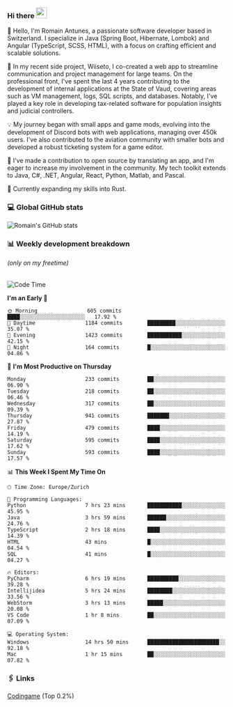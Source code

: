 ### Hi there <img src="https://media.giphy.com/media/hvRJCLFzcasrR4ia7z/giphy.gif" width="25px" height="25px">

👋 Hello, I'm Romain Antunes, a passionate software developer based in Switzerland. I specialize in Java (Spring Boot, Hibernate, Lombok) and Angular (TypeScript, SCSS, HTML), with a focus on crafting efficient and scalable solutions.

🚀 In my recent side project, Wiiseto, I co-created a web app to streamline communication and project management for large teams. On the professional front, I've spent the last 4 years contributing to the development of internal applications at the State of Vaud, covering areas such as VM management, logs, SQL scripts, and databases. Notably, I've played a key role in developing tax-related software for population insights and judicial controllers.

💡 My journey began with small apps and game mods, evolving into the development of Discord bots with web applications, managing over 450k users. I've also contributed to the aviation community with smaller bots and developed a robust ticketing system for a game editor.

🤝 I've made a contribution to open source by translating an app, and I'm eager to increase my involvement in the community. My tech toolkit extends to Java, C#, .NET, Angular, React, Python, Matlab, and Pascal.

🌱 Currently expanding my skills into Rust.


### 💻 Global GitHub stats
![Romain's GitHub stats](https://github-readme-streak-stats.herokuapp.com/?user=romainantunes&theme=dark)


### 📊 Weekly development breakdown 
###### *(only on my freetime)*

<!--START_SECTION:wakastats-->
![Code Time](http://img.shields.io/badge/Code%20Time-1%2C691%20hrs%2053%20mins-blue)

**I'm an Early 🐤** 

```text
🌞 Morning                605 commits         ████░░░░░░░░░░░░░░░░░░░░░   17.92 % 
🌆 Daytime                1184 commits        █████████░░░░░░░░░░░░░░░░   35.07 % 
🌃 Evening                1423 commits        ███████████░░░░░░░░░░░░░░   42.15 % 
🌙 Night                  164 commits         █░░░░░░░░░░░░░░░░░░░░░░░░   04.86 % 
```
📅 **I'm Most Productive on Thursday** 

```text
Monday                   233 commits         ██░░░░░░░░░░░░░░░░░░░░░░░   06.90 % 
Tuesday                  218 commits         ██░░░░░░░░░░░░░░░░░░░░░░░   06.46 % 
Wednesday                317 commits         ██░░░░░░░░░░░░░░░░░░░░░░░   09.39 % 
Thursday                 941 commits         ███████░░░░░░░░░░░░░░░░░░   27.87 % 
Friday                   479 commits         ████░░░░░░░░░░░░░░░░░░░░░   14.19 % 
Saturday                 595 commits         ████░░░░░░░░░░░░░░░░░░░░░   17.62 % 
Sunday                   593 commits         ████░░░░░░░░░░░░░░░░░░░░░   17.57 % 
```


📊 **This Week I Spent My Time On** 

```text
🕑︎ Time Zone: Europe/Zurich

💬 Programming Languages: 
Python                   7 hrs 23 mins       ███████████░░░░░░░░░░░░░░   45.95 % 
Java                     3 hrs 59 mins       ██████░░░░░░░░░░░░░░░░░░░   24.76 % 
TypeScript               2 hrs 18 mins       ████░░░░░░░░░░░░░░░░░░░░░   14.39 % 
HTML                     43 mins             █░░░░░░░░░░░░░░░░░░░░░░░░   04.54 % 
SQL                      41 mins             █░░░░░░░░░░░░░░░░░░░░░░░░   04.27 % 

🔥 Editors: 
PyCharm                  6 hrs 19 mins       ██████████░░░░░░░░░░░░░░░   39.28 % 
Intellijidea             5 hrs 24 mins       ████████░░░░░░░░░░░░░░░░░   33.56 % 
WebStorm                 3 hrs 13 mins       █████░░░░░░░░░░░░░░░░░░░░   20.08 % 
VS Code                  1 hr 8 mins         ██░░░░░░░░░░░░░░░░░░░░░░░   07.09 % 

💻 Operating System: 
Windows                  14 hrs 50 mins      ███████████████████████░░   92.18 % 
Mac                      1 hr 15 mins        ██░░░░░░░░░░░░░░░░░░░░░░░   07.82 % 
```


<!--END_SECTION:wakastats-->

### 🖇 Links

[Codingame](https://www.codingame.com/profile/defc3ee5279aecc1bb6114e1f994ea9b3325423) (Top 0.2%)
